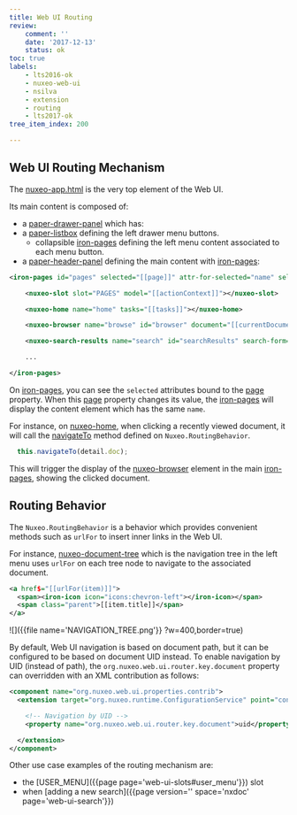 ```yaml
---
title: Web UI Routing
review:
    comment: ''
    date: '2017-12-13'
    status: ok
toc: true
labels:
    - lts2016-ok
    - nuxeo-web-ui
    - nsilva
    - extension
    - routing
    - lts2017-ok
tree_item_index: 200

---
```

## Web UI Routing Mechanism

The [nuxeo-app.html](https://github.com/nuxeo/nuxeo-web-ui/blob/72abdc5/elements/nuxeo-app.js) is the very top element of the Web UI.

Its main content is composed of:
 - a [paper-drawer-panel](https://github.com/nuxeo/nuxeo-web-ui/blob/72abdc5/elements/nuxeo-app.js#L300-L306) which has:
 - a [paper-listbox](https://github.com/nuxeo/nuxeo-web-ui/blob/72abdc5/elements/nuxeo-app.js#L314-L320) defining the left drawer menu buttons.
   - collapsible [iron-pages](https://github.com/nuxeo/nuxeo-web-ui/blob/72abdc5/elements/nuxeo-app.js#L342-L348) defining the left menu content associated to each menu button.
 - a [paper-header-panel](https://github.com/nuxeo/nuxeo-web-ui/blob/72abdc5/elements/nuxeo-app.js#L380) defining the main content with [iron-pages](https://github.com/nuxeo/nuxeo-web-ui/blob/72abdc5/elements/nuxeo-app.js#L381):


```xml
<iron-pages id="pages" selected="[[page]]" attr-for-selected="name" selected-attribute="visible">

    <nuxeo-slot slot="PAGES" model="[[actionContext]]"></nuxeo-slot>

    <nuxeo-home name="home" tasks="[[tasks]]"></nuxeo-home>

    <nuxeo-browser name="browse" id="browser" document="[[currentDocument]]" selected-tab="\{{docAction}}" clipboard="[[clipboard]]"></nuxeo-browser>

    <nuxeo-search-results name="search" id="searchResults" search-form="[[searchForm]]"></nuxeo-search-results>

    ...

</iron-pages>
```

On [iron-pages](https://github.com/nuxeo/nuxeo-web-ui/blob/72abdc5/elements/nuxeo-app.js#L381), you can see the `selected` attributes bound to the [page](https://github.com/nuxeo/nuxeo-web-ui/blob/72abdc5/elements/nuxeo-app.js#L482-L485) property. When this [page](https://github.com/nuxeo/nuxeo-web-ui/blob/72abdc5/elements/nuxeo-app.js#L482-L485) property changes its value, the [iron-pages](https://github.com/nuxeo/nuxeo-web-ui/blob/72abdc5/elements/nuxeo-app.js#L381) will display the content element which has the same `name`.

For instance, on [nuxeo-home](https://github.com/nuxeo/nuxeo-web-ui/blob/72abdc5/elements/nuxeo-app.js#L384), when clicking a recently viewed document, it will call the [navigateTo](https://github.com/nuxeo/nuxeo-web-ui/blob/72abdc5/elements/nuxeo-home.html#L333) method defined on `Nuxeo.RoutingBehavior`.

```javascript
  this.navigateTo(detail.doc);
```

This will trigger the display of the [nuxeo-browser](https://github.com/nuxeo/nuxeo-web-ui/blob/72abdc5/elements/nuxeo-app.js#L386-L392) element in the main [iron-pages](https://github.com/nuxeo/nuxeo-web-ui/blob/72abdc5/elements/nuxeo-app.js#L381), showing the clicked document.

## Routing Behavior

The `Nuxeo.RoutingBehavior` is a behavior which provides convenient methods such as `urlFor` to insert inner links in the Web UI.

For instance, [nuxeo-document-tree](https://github.com/nuxeo/nuxeo-web-ui/blob/72abdc5/elements/nuxeo-document-tree/nuxeo-document-tree.js) which is the navigation tree in the left menu uses `urlFor` on each tree node to navigate to the associated document.

```xml
<a href$="[[urlFor(item)]]">
  <span><iron-icon icon="icons:chevron-left"></iron-icon></span>
  <span class="parent">[[item.title]]</span>
</a>
```
![]({{file name='NAVIGATION_TREE.png'}} ?w=400,border=true)

By default, Web UI navigation is based on document path, but it can be configured to be based on document UID instead.
To enable navigation by UID (instead of path), the `org.nuxeo.web.ui.router.key.document` property can overridden with an XML contribution as follows:

```xml
<component name="org.nuxeo.web.ui.properties.contrib">
  <extension target="org.nuxeo.runtime.ConfigurationService" point="configuration">

    <!-- Navigation by UID -->
    <property name="org.nuxeo.web.ui.router.key.document">uid</property>

  </extension>
</component>
```

Other use case examples of the routing mechanism are:
 - the [USER_MENU]({{page page='web-ui-slots#user_menu'}}) slot
 - when [adding a new search]({{page version='' space='nxdoc' page='web-ui-search'}})
